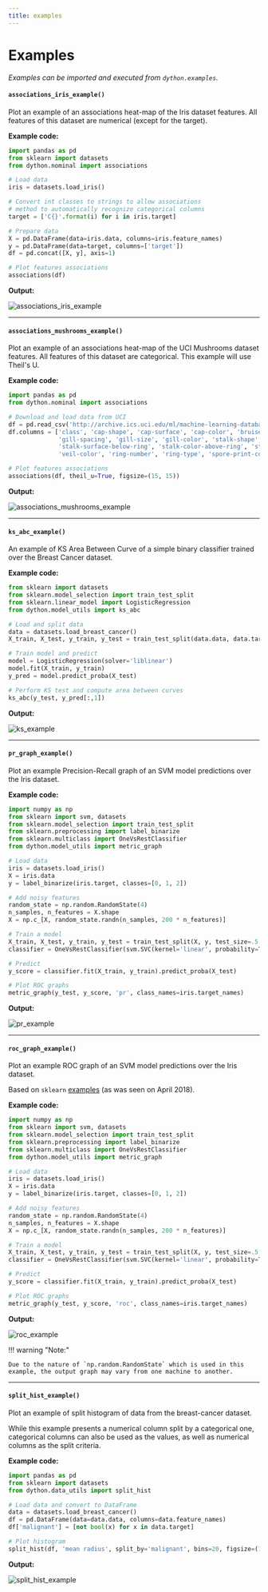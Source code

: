 ```yaml
---
title: examples
---
```

# Examples

_Examples can be imported and executed from `dython.examples`._

#### `associations_iris_example()`

Plot an example of an associations heat-map of the Iris dataset features. 
All features of this dataset are numerical (except for the target).

**Example code:**
```python
import pandas as pd
from sklearn import datasets
from dython.nominal import associations

# Load data 
iris = datasets.load_iris()

# Convert int classes to strings to allow associations 
# method to automatically recognize categorical columns
target = ['C{}'.format(i) for i in iris.target]

# Prepare data
X = pd.DataFrame(data=iris.data, columns=iris.feature_names)
y = pd.DataFrame(data=target, columns=['target'])
df = pd.concat([X, y], axis=1)

# Plot features associations
associations(df)
```
**Output:**

![associations_iris_example](../images/associations_iris_example.png)

__________________

#### `associations_mushrooms_example()`

Plot an example of an associations heat-map of the UCI Mushrooms dataset features.
All features of this dataset are categorical. This example will use Theil's U.

**Example code:**
```python
import pandas as pd
from dython.nominal import associations

# Download and load data from UCI
df = pd.read_csv('http://archive.ics.uci.edu/ml/machine-learning-databases/mushroom/agaricus-lepiota.data')
df.columns = ['class', 'cap-shape', 'cap-surface', 'cap-color', 'bruises', 'odor', 'gill-attachment',
              'gill-spacing', 'gill-size', 'gill-color', 'stalk-shape', 'stalk-root', 'stalk-surface-above-ring',
              'stalk-surface-below-ring', 'stalk-color-above-ring', 'stalk-color-below-ring', 'veil-type',
              'veil-color', 'ring-number', 'ring-type', 'spore-print-color', 'population', 'habitat']

# Plot features associations
associations(df, theil_u=True, figsize=(15, 15))
```
**Output:**

![associations_mushrooms_example](../images/associations_mushrooms_example.png)

__________________

#### `ks_abc_example()`

An example of KS Area Between Curve of a simple binary classifier trained over the Breast Cancer dataset.

**Example code:**
```python
from sklearn import datasets
from sklearn.model_selection import train_test_split
from sklearn.linear_model import LogisticRegression
from dython.model_utils import ks_abc

# Load and split data
data = datasets.load_breast_cancer()
X_train, X_test, y_train, y_test = train_test_split(data.data, data.target, test_size=.5, random_state=0)

# Train model and predict
model = LogisticRegression(solver='liblinear')
model.fit(X_train, y_train)
y_pred = model.predict_proba(X_test)

# Perform KS test and compute area between curves
ks_abc(y_test, y_pred[:,1])
```

**Output:**

![ks_example](../images/ks_example.png)
__________________

#### `pr_graph_example()`

Plot an example Precision-Recall graph of an SVM model predictions over the Iris dataset.

**Example code:**

```python
import numpy as np
from sklearn import svm, datasets
from sklearn.model_selection import train_test_split
from sklearn.preprocessing import label_binarize
from sklearn.multiclass import OneVsRestClassifier
from dython.model_utils import metric_graph

# Load data
iris = datasets.load_iris()
X = iris.data
y = label_binarize(iris.target, classes=[0, 1, 2])

# Add noisy features
random_state = np.random.RandomState(4)
n_samples, n_features = X.shape
X = np.c_[X, random_state.randn(n_samples, 200 * n_features)]

# Train a model
X_train, X_test, y_train, y_test = train_test_split(X, y, test_size=.5, random_state=0)
classifier = OneVsRestClassifier(svm.SVC(kernel='linear', probability=True, random_state=0))

# Predict
y_score = classifier.fit(X_train, y_train).predict_proba(X_test)

# Plot ROC graphs
metric_graph(y_test, y_score, 'pr', class_names=iris.target_names)
```

**Output:**

![pr_example](../images/pr_example.png)

__________________	

#### `roc_graph_example()`

Plot an example ROC graph of an SVM model predictions over the Iris dataset.

Based on `sklearn` [examples](http://scikit-learn.org/stable/auto_examples/model_selection/plot_roc.html) 
(as was seen on April 2018).

**Example code:**

```python
import numpy as np
from sklearn import svm, datasets
from sklearn.model_selection import train_test_split
from sklearn.preprocessing import label_binarize
from sklearn.multiclass import OneVsRestClassifier
from dython.model_utils import metric_graph

# Load data
iris = datasets.load_iris()
X = iris.data
y = label_binarize(iris.target, classes=[0, 1, 2])

# Add noisy features
random_state = np.random.RandomState(4)
n_samples, n_features = X.shape
X = np.c_[X, random_state.randn(n_samples, 200 * n_features)]

# Train a model
X_train, X_test, y_train, y_test = train_test_split(X, y, test_size=.5, random_state=0)
classifier = OneVsRestClassifier(svm.SVC(kernel='linear', probability=True, random_state=0))

# Predict
y_score = classifier.fit(X_train, y_train).predict_proba(X_test)

# Plot ROC graphs
metric_graph(y_test, y_score, 'roc', class_names=iris.target_names)
```

**Output:**

![roc_example](../images/roc_example.png)

!!! warning "Note:" 

	Due to the nature of `np.random.RandomState` which is used in this 
	example, the output graph may vary from one machine to another.

__________________	

#### `split_hist_example()`

Plot an example of split histogram of data from the breast-cancer dataset.

While this example presents a numerical column split by a categorical one, categorical columns can also be used
as the values, as well as numerical columns as the split criteria.

**Example code:**
```python
import pandas as pd
from sklearn import datasets
from dython.data_utils import split_hist

# Load data and convert to DataFrame
data = datasets.load_breast_cancer()
df = pd.DataFrame(data=data.data, columns=data.feature_names)
df['malignant'] = [not bool(x) for x in data.target]

# Plot histogram
split_hist(df, 'mean radius', split_by='malignant', bins=20, figsize=(15,7))
```

**Output:**

![split_hist_example](../images/split_hist_example.png)
 